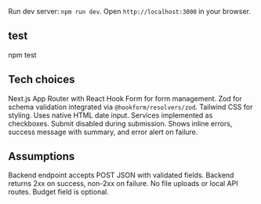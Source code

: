 
Run dev server: `npm run dev`.
Open `http://localhost:3000` in your browser.

## test
npm test


## Tech choices

Next.js App Router with React Hook Form for form management.
Zod for schema validation integrated via `@hookform/resolvers/zod`.
Tailwind CSS for styling.
Uses native HTML date input.
Services implemented as checkboxes.
Submit disabled during submission.
Shows inline errors, success message with summary, and error alert on failure.

## Assumptions

Backend endpoint accepts POST JSON with validated fields.
Backend returns 2xx on success, non-2xx on failure.
No file uploads or local API routes.
Budget field is optional.
